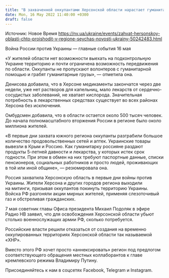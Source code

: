 ```yaml
---
title: "В захваченной оккупантами Херсонской области нарастает гуманитарный кризис, в Херсоне лекарств хватит на две недели — Денисова"
date: Mon, 16 May 2022 11:40:00 +0300
draft: false
---
```

Источник: Новое Время https://nv.ua/ukraine/events/zahvat-hersonskoy-oblasti-chto-proishodit-v-regione-seychas-novosti-ukrainy-50242483.html


Война России против Украины — главные события 16 мая

«У жителей области нет возможности выехать на подконтрольную Украине территорию и почти ограничена возможность передвижения по области. Оккупанты не пропускают волонтеров с гуманитарной помощью и грабят гуманитарные грузы», — отметила она.

Денисова добавила, что в Херсоне медикаменты закончатся через две недели, уже нет растворов для капельниц, мало лекарств от сердечно-сосудистых заболеваний, не хватает кислорода. Значительная потребность в лекарственных средствах существует во всех районах Херсона без исключения.

Омбудсмен добавила, что в области остается около 500 тысяч человек. До начала полномасштабного вторжения России в регионе было около миллиона жителей.

«В первые дни захвата южного региона оккупанты разграбили большое количество продовольственных сетей и аптек. Украинские товары вывезли в Крым и Россию. Как гуманитарку россияне раздают продукты 5-летней давности и лекарства, у которых истек срок годности. При этом в обмен на них требуют паспортные данные, списки пенсионеров, социальных работников и просто людей, проживающих в той или иной общине», — резюмировала она.

Россия захватила Херсонскую область в первые дни войны против Украины. Жители Херсона и других городов региона выходили на митинги, призывая оккупантов покинуть территорию Украины. Войска РФ разгоняли акции мирных жителей, применяя слезоточивый газ и обстреливая гражданских.

7 мая советник главы Офиса президента Михаил Подоляк в эфире Радио НВ заявил, что для освобождения Херсонской области убьют столько военнослужащих армии РФ, сколько потребуется.

Российские власти решили отказаться от создания на временно оккупированных территориях Херсонской области так называемой «ХНР».

Вместо этого РФ хочет просто «аннексировать» регион под предлогом соответствующего обращения местных коллаборантов к главе кремлевского режима Владимиру Путину.

Присоединяйтесь к нам в соцсетях Facebook, Telegram и Instagram.
